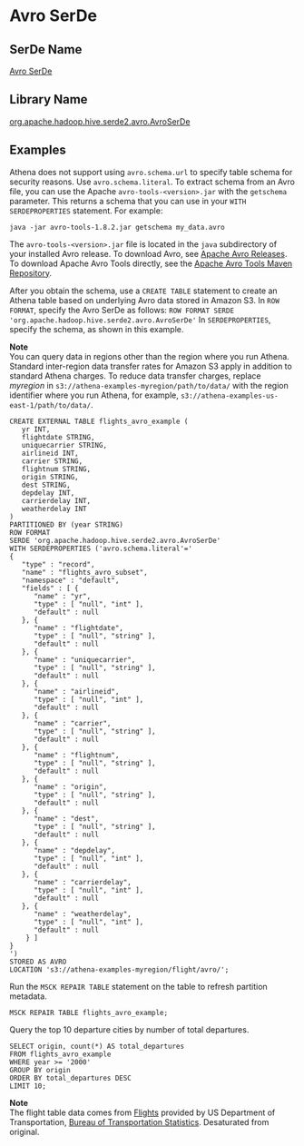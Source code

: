 # Avro SerDe<a name="avro"></a>

## SerDe Name<a name="serde-name"></a>

 [Avro SerDe](https://cwiki.apache.org/confluence/display/Hive/AvroSerDe) 

## Library Name<a name="library-name"></a>

 [org\.apache\.hadoop\.hive\.serde2\.avro\.AvroSerDe](https://cwiki.apache.org/confluence/display/Hive/AvroSerDe) 

## Examples<a name="examples"></a>

Athena does not support using `avro.schema.url` to specify table schema for security reasons\. Use `avro.schema.literal`\. To extract schema from an Avro file, you can use the Apache `avro-tools-<version>.jar` with the `getschema` parameter\. This returns a schema that you can use in your `WITH SERDEPROPERTIES` statement\. For example:

 `java -jar avro-tools-1.8.2.jar getschema my_data.avro` 

The `avro-tools-<version>.jar` file is located in the `java` subdirectory of your installed Avro release\. To download Avro, see [Apache Avro Releases](http://avro.apache.org/releases.html#Download)\. To download Apache Avro Tools directly, see the [Apache Avro Tools Maven Repository](https://mvnrepository.com/artifact/org.apache.avro/avro-tools)\.

After you obtain the schema, use a `CREATE TABLE` statement to create an Athena table based on underlying Avro data stored in Amazon S3\. In `ROW FORMAT`, specify the Avro SerDe as follows: `ROW FORMAT SERDE 'org.apache.hadoop.hive.serde2.avro.AvroSerDe'` In `SERDEPROPERTIES`, specify the schema, as shown in this example\.

**Note**  
You can query data in regions other than the region where you run Athena\. Standard inter\-region data transfer rates for Amazon S3 apply in addition to standard Athena charges\. To reduce data transfer charges, replace *myregion* in `s3://athena-examples-myregion/path/to/data/` with the region identifier where you run Athena, for example, `s3://athena-examples-us-east-1/path/to/data/`\.

```
CREATE EXTERNAL TABLE flights_avro_example (
   yr INT,
   flightdate STRING,
   uniquecarrier STRING,
   airlineid INT,
   carrier STRING,
   flightnum STRING,
   origin STRING,
   dest STRING,
   depdelay INT,
   carrierdelay INT,
   weatherdelay INT
)
PARTITIONED BY (year STRING)
ROW FORMAT
SERDE 'org.apache.hadoop.hive.serde2.avro.AvroSerDe'
WITH SERDEPROPERTIES ('avro.schema.literal'='
{
   "type" : "record",
   "name" : "flights_avro_subset",
   "namespace" : "default",
   "fields" : [ {
      "name" : "yr",
      "type" : [ "null", "int" ],
      "default" : null
   }, {
      "name" : "flightdate",
      "type" : [ "null", "string" ],
      "default" : null
   }, {
      "name" : "uniquecarrier",
      "type" : [ "null", "string" ],
      "default" : null
   }, {
      "name" : "airlineid",
      "type" : [ "null", "int" ],
      "default" : null
   }, {
      "name" : "carrier",
      "type" : [ "null", "string" ],
      "default" : null
   }, {
      "name" : "flightnum",
      "type" : [ "null", "string" ],
      "default" : null
   }, {
      "name" : "origin",
      "type" : [ "null", "string" ],
      "default" : null
   }, {
      "name" : "dest",
      "type" : [ "null", "string" ],
      "default" : null
   }, {
      "name" : "depdelay",
      "type" : [ "null", "int" ],
      "default" : null
   }, {
      "name" : "carrierdelay",
      "type" : [ "null", "int" ],
      "default" : null
   }, {
      "name" : "weatherdelay",
      "type" : [ "null", "int" ],
      "default" : null
    } ]
}
')
STORED AS AVRO
LOCATION 's3://athena-examples-myregion/flight/avro/';
```

Run the `MSCK REPAIR TABLE` statement on the table to refresh partition metadata\.

```
MSCK REPAIR TABLE flights_avro_example;
```

Query the top 10 departure cities by number of total departures\.

```
SELECT origin, count(*) AS total_departures
FROM flights_avro_example
WHERE year >= '2000'
GROUP BY origin
ORDER BY total_departures DESC
LIMIT 10;
```

**Note**  
The flight table data comes from [Flights](http://www.transtats.bts.gov/DL_SelectFields.asp?Table_ID=236&amp;DB_Short_Name=On-Time) provided by US Department of Transportation, [Bureau of Transportation Statistics](http://www.transtats.bts.gov/)\. Desaturated from original\.